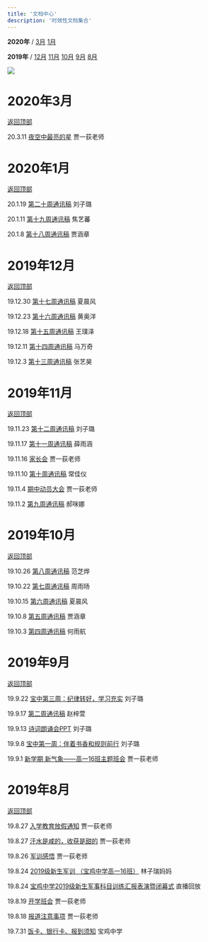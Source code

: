 ```yaml
---
title: '文档中心'
description: '时效性文档集合'
---
```


**2020年** / [3月](#2020年3月) [1月](#2020年1月)

**2019年** / [12月](#2019年12月) [11月](#2019年11月) [10月](#2019年10月) [9月](#2019年9月) [8月](#2019年8月)

![](https://hezhibocdn.migucloud.com/static//upload/201908/23/locnPGG1566553318376.jpg)

# 2020年3月

[返回顶部](#)

20.3.11 [夜空中最亮的星](https://www.meipian2.cn/2sfiwzya) 贾一荻老师

# 2020年1月

[返回顶部](#)

20.1.19 [第二十周通讯稿](post/201119c) 刘子璐

20.1.11 [第十九周通讯稿](post/200111c) 焦艺蕃

20.1.8 [第十八周通讯稿](post/200108c) 贾涵章

# 2019年12月

[返回顶部](#)

19.12.30 [第十七周通讯稿](post/191230c) 夏晨风

19.12.23 [第十六周通讯稿](post/191223c) 黄奥洋

19.12.18 [第十五周通讯稿](post/191218c) 王璞泽

19.12.11 [第十四周通讯稿](post/191211c) 马万奇

19.12.3 [第十三周通讯稿](post/191203c) 张艺昊

# 2019年11月

[返回顶部](#)

19.11.23 [第十二周通讯稿](post/191123c) 刘子璐

19.11.17 [第十一周通讯稿](post/191117c) 薛雨涵

19.11.16 [家长会](https://kdocs.cn/l/sE9r3iLUq) 贾一荻老师

19.11.10 [第十周通讯稿](post/191110c) 常佳仪

19.11.4 [期中动员大会](https://kdocs.cn/l/stogBd0OG) 贾一荻老师

19.11.2 [第九周通讯稿](post/191102c) 郝咪娜

# 2019年10月

[返回顶部](#)

19.10.26 [第八周通讯稿](post/191026c) 范芝烨

19.10.22 [第七周通讯稿](post/191022c) 周雨旸

19.10.15 [第六周通讯稿](post/191015c) 夏晨风

19.10.8 [第五周通讯稿](post/191008c) 贾涵章

19.10.3 [第四周通讯稿](post/191003c) 何雨航

# 2019年9月

[返回顶部](#)

19.9.22 [宝中第三周：纪律转好，学习充实](post/190922c) 刘子璐

19.9.17 [第二周通讯稿](post/190917c) 赵梓萱

19.9.13 [诗词朗诵会PPT](https://kdocs.cn/l/slZ5Icyoo) 刘子璐

19.9.8 [宝中第一周：伴着书香和规则前行](post/190908c) 刘子璐

19.9.1 [新学期 新气象——高一16班主题班会](post/190901p) 贾一荻老师



# 2019年8月

[返回顶部](#)

19.8.27 [入学教育放假通知](post/190827m) 贾一荻老师

19.8.27 [汗水是咸的，收获是甜的](https://www.meipian.cn/2ca197yk) 贾一荻老师

19.8.26 [军训感悟](post/190826d) 贾一荻老师

19.8.24 [2019级新生军训 （宝鸡中学高一16班）](https://www.meipian.cn/2c4nmkgn) 林子瑞妈妈

19.8.24 [宝鸡中学2019级新生军事科目训练汇报表演暨闭幕式](https://hezhibo.migucloud.com/watch/U3NxIpiZw28) 直播回放

19.8.19 [开学班会](https://kdocs.cn/l/s0kSyiUGP)  贾一荻老师

19.8.18 [报道注意事项](post/190818m) 贾一荻老师

19.7.31 [饭卡、银行卡、报到须知](post/190731d) 宝鸡中学

